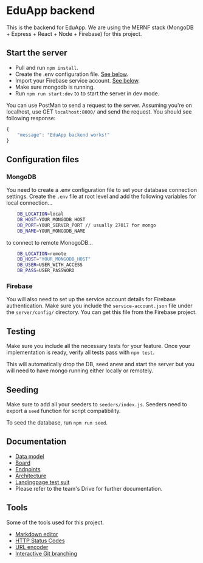 # EduApp backend
This is the backend for EduApp. We are using the MERNF stack (MongoDB + Express + React + Node + Firebase) for this project.

## Start the server
- Pull and run `npm install`.
- Create the .env configuration file. [See below](#MongoDB).
- Import your Firebase service account. [See below](#Firebase).
- Make sure mongodb is running.
- Run `npm run start:dev` to to start the server in dev mode.

You can use PostMan to send a request to the server. Assuming you're on localhost, use GET `localhost:8000/` and send the request. You should see following response:

```javascript
{
    "message": "EduApp backend works!"
}
```

## Configuration files
### MongoDB
You need to create a .env configuration file to set your database connection settings. Create the `.env` file at root level and add the following variables for local connection...
```bash
    DB_LOCATION=local
    DB_HOST=YOUR_MONGODB_HOST
    DB_PORT=YOUR_SERVER_PORT // usually 27017 for mongo
    DB_NAME=YOUR_MONGODB_NAME
```
to connect to remote MonogoDB...
```bash
    DB_LOCATION=remote
    DB_HOST="YOUR_MONGODB_HOST"
    DB_USER=USER_WITH_ACCESS
    DB_PASS=USER_PASSWORD
```

### Firebase
You will also need to set up the service account details for Firebase authentication. Make sure you include the `service-account.json` file under the `server/config/` directory. You can get this file from the Firebase project.

## Testing
Make sure you include all the necessary tests for your feature. Once your implementation is ready, verify all tests pass with `npm test`.

This will automatically drop the DB, seed anew and start the server but you will need to have mongo running either locally or remotely.

## Seeding
Make sure to add all your seeders to `seeders/index.js`. Seeders need to export a `seed` function for script compatibility.

To seed the database, run `npm run seed`.

## Documentation
- [Data model](https://www.lucidchart.com/invitations/accept/69157a37-825d-47ef-a53c-16308f65e7b3)
- [Board](https://trello.com/eduappback)
- [Endpoints](https://drive.google.com/open?id=1oAfR1pvqLKjzzp3_yK_BPk635BDDxN6EUFwXg24uPBE)
- [Architecture](https://drive.google.com/open?id=189EpjWoiuIQwrGSHcb7gFEUf4_Cjabd3)
- [Landingpage test suit](https://drive.google.com/open?id=1Qv7-VNYZii5T3eXfvRS6P63TOAzUSd6A)
- Please refer to the team's Drive for further documentation.

## Tools
Some of the tools used for this project.
- [Markdown editor](https://pandao.github.io/editor.md/en.html)
- [HTTP Status Codes](https://www.restapitutorial.com/httpstatuscodes.html)
- [URL encoder](https://www.urlencoder.io)
- [Interactive Git branching](https://learngitbranching.js.org/?NODEMO)
